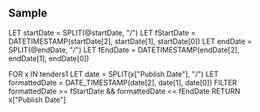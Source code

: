 ## Sample

LET startDate = SPLIT(@startDate, "/")
LET fStartDate = DATETIMESTAMP(startDate[2], startDate[1], startDate[0]) 
LET endDate = SPLIT(@endDate, "/") 
LET fEndDate = DATETIMESTAMP(endDate[2], endDate[1], endDate[0])

FOR x IN tenders1
LET date = SPLIT(x["Publish Date"], "/")
LET formattedDate = DATE_TIMESTAMP(date[2], date[1], date[0])
FILTER formattedDate >= fStartDate && formattedDate <= fEndDate
RETURN x["Publish Date"]
